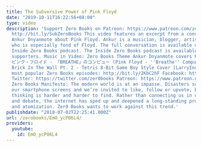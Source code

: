 ```yaml
---
title: The Subversive Power of Pink Floyd
date: "2019-10-11T16:22:56+08:00"
type: video
description: 'Support Zero Books on Patreon: https://www.patreon.com/zerobooks Subscribe:
  http://bit.ly/SubZeroBooks This video features an excerpt from a conversation with
  Ankur Dnyanmote about Pink Floyd. Ankur is a musician, blogger, artist and thinker
  who is especially fond of Floyd. The full conversation is available on this week’s
  Inside Zero Books podcast. The Inside Zero Books podcast is available to our Patreon
  supporters. Music in Video: Zero Books Theme Ankur Dnyanmote covers Floyd''s ''Breathe''
  ピンク・フロイド - 「BREATHE」のコンピュー (Pink Floyd - ''Breathe'' Computing) Pink Floyd: Another
  Brick In The Wall Pt. 2 - Tetris 8-Bit Game Boy Style Cover [LarryInc64] Watch the
  most popular Zero Books episodes: http://bit.ly/2KbC2hF Facebook: https://www.facebook.com/ZeroBooks/
  Twitter: https://twitter.com/zer0books Patreon: https://www.patreon.com/zerobooks
  Zero Books Manifesto: The modern world is at an impasse. Disasters scroll across
  our smartphone screens and we’re invited to like, follow or upvote, but critical
  thinking is harder and harder to find. Rather than connecting us in common struggle
  and debate, the internet has sped up and deepened a long-standing process of alienation
  and atomization. Zer0 Books wants to work against this trend.'
publishdate: "2018-07-02T22:25:41.000Z"
url: /zerobooks/EmO_ycP06L4/
providers:
  youtube:
    id: EmO_ycP06L4
---
```

